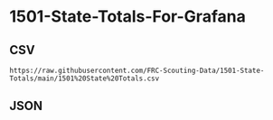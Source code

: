 # 1501-State-Totals-For-Grafana

## CSV

```
https://raw.githubusercontent.com/FRC-Scouting-Data/1501-State-Totals/main/1501%20State%20Totals.csv
```


## JSON

```

```

